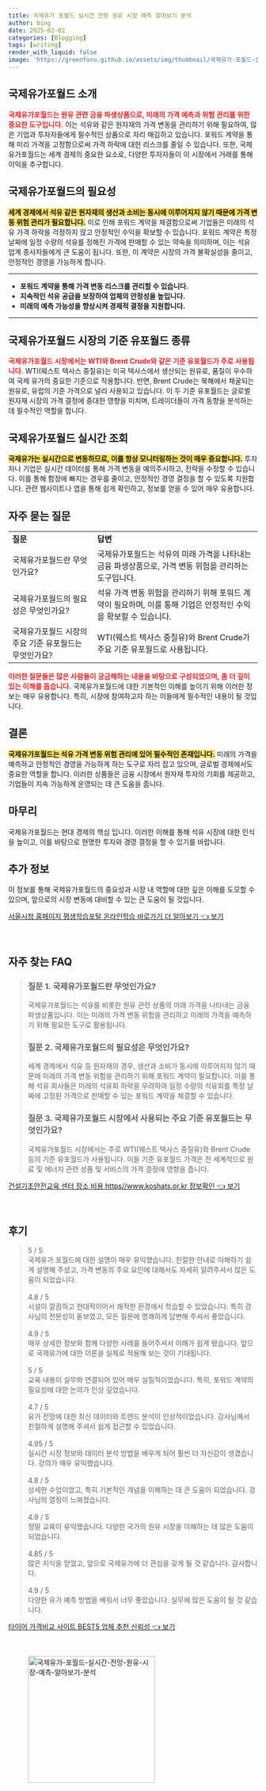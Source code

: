 ```yaml
---
title: 국제유가 포월드 실시간 전망 원유 시장 예측 알아보기 분석
author: bing
date: 2025-02-02
categories: [Blogging]
tags: [writing]
render_with_liquid: false
image: 'https://greenforu.github.io/assets/img/thumbnail/국제유가-포월드-실시간-전망-원유-시장-예측-알아보기-분석.webp'
---
```



<h2 id='국제유가포월드_소개'>국제유가포월드 소개</h2>

<p><b><span style="color: #ee2323;">국제유가포월드는 원유 관련 금융 파생상품으로, 미래의 가격 예측과 위험 관리를 위한 중요한 도구입니다.</span></b> 이는 석유와 같은 원자재의 가격 변동을 관리하기 위해 필요하여, 많은 기업과 투자자들에게 필수적인 상품으로 자리 매김하고 있습니다. 포워드 계약을 통해 미리 가격을 고정함으로써 가격 하락에 대한 리스크를 줄일 수 있습니다. 또한, 국제유가포월드는 세계 경제의 중요한 요소로, 다양한 투자자들이 이 시장에서 거래를 통해 이익을 추구합니다.</p>

<h2 id='국제유가포월드_필요성'>국제유가포월드의 필요성</h2>

<p><b><span style="background-color: #ffe066;">세계 경제에서 석유 같은 원자재의 생산과 소비는 동시에 이루어지지 않기 때문에 가격 변동 위험 관리가 필요합니다.</span></b> 이로 인해 포워드 계약을 체결함으로써 기업들은 미래의 석유 가격 하락을 걱정하지 않고 안정적인 수익을 확보할 수 있습니다. 포워드 계약은 특정 날짜에 일정 수량의 석유를 정해진 가격에 판매할 수 있는 약속을 의미하며, 이는 석유 업계 종사자들에게 큰 도움이 됩니다. 또한, 이 계약은 시장의 가격 불확실성을 줄이고, 안정적인 경영을 가능하게 합니다.</p>

<hr />

<ul>
    <li><b>포워드 계약을 통해 가격 변동 리스크를 관리할 수 있습니다.</b></li>
    <li><b>지속적인 석유 공급을 보장하여 업체의 안정성을 높입니다.</b></li>
    <li><b>미래의 예측 가능성을 향상시켜 경제적 결정을 지원합니다.</b></li>
</ul>

<hr />

<h2 id='기준유포월드_종류'>국제유가포월드 시장의 기준 유포월드 종류</h2>

<p><b><span style="color: #ee2323;">국제유가포월드 시장에서는 WTI와 Brent Crude와 같은 기준 유포월드가 주로 사용됩니다.</span></b> WTI(웨스트 텍사스 중질유)는 미국 텍사스에서 생산되는 원유로, 품질이 우수하여 국제 유가의 중요한 기준으로 작용합니다. 반면, Brent Crude는 북해에서 채굴되는 원유로, 유럽의 기준 가격으로 널리 사용되고 있습니다. 이 두 기준 유포월드는 글로벌 원자재 시장의 가격 결정에 중대한 영향을 미치며, 트레이더들이 가격 동향을 분석하는 데 필수적인 역할을 합니다.</p>

<h2 id='국제유가포월드_실시간조회'>국제유가포월드 실시간 조회</h2>

<p><b><span style="background-color: #ffe066;">국제유가는 실시간으로 변동하므로, 이를 항상 모니터링하는 것이 매우 중요합니다.</span></b> 투자자나 기업은 실시간 데이터를 통해 가격 변동을 예의주시하고, 전략을 수정할 수 있습니다. 이를 통해 함정에 빠지는 경우를 줄이고, 안정적인 경영 결정을 할 수 있도록 지원합니다. 관련 웹사이트나 앱을 통해 쉽게 확인하고, 정보를 얻을 수 있어 매우 유용합니다.</p>

<h2 id='자주묻는질문'>자주 묻는 질문</h2>

<table>
    <tr>
        <td><b>질문</b></td>
        <td><b>답변</b></td>
    </tr>
    <tr>
        <td>국제유가포월드란 무엇인가요?</td>
        <td>국제유가포월드는 석유의 미래 가격을 나타내는 금융 파생상품으로, 가격 변동 위험을 관리하는 도구입니다.</td>
    </tr>
    <tr>
        <td>국제유가포월드의 필요성은 무엇인가요?</td>
        <td>석유 가격 변동 위험을 관리하기 위해 포워드 계약이 필요하며, 이를 통해 기업은 안정적인 수익을 확보할 수 있습니다.</td>
    </tr>
    <tr>
        <td>국제유가포월드 시장의 주요 기준 유포월드는 무엇인가요?</td>
        <td>WTI(웨스트 텍사스 중질유)와 Brent Crude가 주요 기준 유포월드로 사용됩니다.</td>
    </tr>
</table>

<p><b><span style="color: #ee2323;">이러한 질문들은 많은 사람들이 궁금해하는 내용을 바탕으로 구성되었으며, 좀 더 깊이 있는 이해를 돕습니다.</span></b> 국제유가포월드에 대한 기본적인 이해를 높이기 위해 이러한 정보는 매우 유용합니다. 특히, 시장에 참여하고자 하는 이들에게 필수적인 내용이 될 것입니다.</p>

<h2 id='결론'>결론</h2>

<p><b><span style="background-color: #ffe066;">국제유가포월드는 석유 가격 변동 위험 관리에 있어 필수적인 존재입니다.</span></b> 미래의 가격을 예측하고 안정적인 경영을 가능하게 하는 도구로 자리 잡고 있으며, 글로벌 경제에서도 중요한 역할을 합니다. 이러한 상품들은 금융 시장에서 원자재 투자의 기회를 제공하고, 기업들이 지속 가능하게 운영되는 데 큰 도움을 줍니다.</p>

<h2 id='마무리'>마무리</h2>

<p>국제유가포월드는 현대 경제의 핵심 입니다. 이러한 이해를 통해 석유 시장에 대한 인식을 높이고, 이를 바탕으로 현명한 투자와 경영 결정을 할 수 있기를 바랍니다. </p>

<h2 id='추가정보'>추가 정보</h2>

<p>이 정보를 통해 국제유가포월드의 중요성과 시장 내 역할에 대한 깊은 이해를 도모할 수 있으며, 앞으로의 시장 변동에 대비할 수 있는 큰 도움이 될 것입니다.</p>


<p><a class="click-button" title="서울시청 홈페이지 평생학습포털 온라인학습 바로가기 더 알아보기" href="https://greenforu.github.io/posts/%EC%84%9C%EC%9A%B8%EC%8B%9C%EC%B2%AD-%ED%99%88%ED%8E%98%EC%9D%B4%EC%A7%80-%ED%8F%89%EC%83%9D%ED%95%99%EC%8A%B5%ED%8F%AC%ED%84%B8-%EC%98%A8%EB%9D%BC%EC%9D%B8%ED%95%99%EC%8A%B5-%EB%B0%94%EB%A1%9C%EA%B0%80%EA%B8%B0-%EB%8D%94-%EC%95%8C%EC%95%84%EB%B3%B4%EA%B8%B0/" rel="dofollow">서울시청 홈페이지 평생학습포털 온라인학습 바로가기 더 알아보기 👈 보기</a></p><br>
<h2 id='자주_찾는_FAQ'>자주 찾는 FAQ</h2>
<div itemscope="" itemtype="https://schema.org/FAQPage"> 
<blockquote> 
<div itemscope="" itemprop="mainEntity" itemtype="https://schema.org/Question"> 
<h3 itemprop="name">질문 1. 국제유가포월드란 무엇인가요?</h3> 
<div itemscope="" itemprop="acceptedAnswer" itemtype="https://schema.org/Answer"> 
<span itemprop="text"> 
<p>국제유가포월드는 석유를 비롯한 원유 관련 상품의 미래 가격을 나타내는 금융 파생상품입니다. 이는 미래의 가격 변동 위험을 관리하고 미래의 가격을 예측하기 위해 필요한 도구로 활용됩니다.</p> 
</span> 
</div> 
</div> 

<div itemscope="" itemprop="mainEntity" itemtype="https://schema.org/Question"> 
<h3 itemprop="name">질문 2. 국제유가포월드의 필요성은 무엇인가요?</h3> 
<div itemscope="" itemprop="acceptedAnswer" itemtype="https://schema.org/Answer"> 
<span itemprop="text"> 
<p>세계 경제에서 석유 등 원자재의 경우, 생산과 소비가 동시에 이루어지지 않기 때문에 미래의 가격 변동 위험을 관리하기 위해 포워드 계약이 필요합니다. 이를 통해 석유 회사들은 미래의 석유회 하락을 우려하여 일정 수량의 석유회를 특정 날짜에 고정된 가격으로 판매할 수 있는 포워드 계약을 체결할 수 있습니다.</p> 
</span> 
</div> 
</div> 

<div itemscope="" itemprop="mainEntity" itemtype="https://schema.org/Question"> 
<h3 itemprop="name">질문 3. 국제유가포월드 시장에서 사용되는 주요 기준 유포월드는 무엇인가요?</h3> 
<div itemscope="" itemprop="acceptedAnswer" itemtype="https://schema.org/Answer"> 
<span itemprop="text"> 
<p>국제유가포월드 시장에서는 주로 WTI(웨스트 텍사스 중질유)와 Brent Crude 등의 기준 유포월드가 사용됩니다. 이들 기준 유포월드 가격은 전 세계적으로 원료 및 에너지 관련 상품 및 서비스의 가격 결정에 영향을 줍니다.</p> 
</span> 
</div> 
</div> 
</blockquote> 
</div>
<p><a class="click-button" title="건설기초안전교육 센터 장소 비용 https//www.koshats.or.kr 정보확인" href="https://greenforu.github.io/posts/%EA%B1%B4%EC%84%A4%EA%B8%B0%EC%B4%88%EC%95%88%EC%A0%84%EA%B5%90%EC%9C%A1-%EC%84%BC%ED%84%B0-%EC%9E%A5%EC%86%8C-%EB%B9%84%EC%9A%A9-httpswww.koshats.or.kr-%EC%A0%95%EB%B3%B4%ED%99%95%EC%9D%B8/" rel="dofollow">건설기초안전교육 센터 장소 비용 https//www.koshats.or.kr 정보확인 👈 보기</a></p><br>
<h2 id='후기'>후기</h2>
<div itemscope itemtype="https://schema.org/Product">
  <blockquote>
  <div itemprop="review" itemscope itemtype="https://schema.org/Review">
      <div itemprop="reviewRating" itemscope itemtype="https://schema.org/Rating"> <span itemprop="ratingValue">5</span> / <span itemprop="bestRating">5</span> </div>
      <span itemprop="reviewBody">국제유가 포월드에 대한 설명이 매우 유익했습니다. 친절한 안내로 이해하기 쉽게 설명해 주셨고, 가격 변동의 주요 요인에 대해서도 자세히 알려주셔서 많은 도움이 되었습니다.</span>
  </div>
  <br>
  <div itemprop="review" itemscope itemtype="https://schema.org/Review">
      <div itemprop="reviewRating" itemscope itemtype="https://schema.org/Rating"> <span itemprop="ratingValue">4.8</span> / <span itemprop="bestRating">5</span> </div>
      <span itemprop="reviewBody">시설이 깔끔하고 현대적이어서 쾌적한 환경에서 학습할 수 있었습니다. 특히 강사님의 전문성이 돋보였고, 모든 질문에 명쾌하게 답변해 주셔서 좋았습니다.</span>
  </div>
  <br>
  <div itemprop="review" itemscope itemtype="https://schema.org/Review">
      <div itemprop="reviewRating" itemscope itemtype="https://schema.org/Rating"> <span itemprop="ratingValue">4.9</span> / <span itemprop="bestRating">5</span> </div>
      <span itemprop="reviewBody">매우 상세한 정보와 함께 다양한 사례를 들어주셔서 이해가 쉽게 됐습니다. 앞으로 국제유가에 대한 이론을 실제로 적용해 보는 것이 기대됩니다.</span>
  </div>
  <br>
  <div itemprop="review" itemscope itemtype="https://schema.org/Review">
      <div itemprop="reviewRating" itemscope itemtype="https://schema.org/Rating"> <span itemprop="ratingValue">5</span> / <span itemprop="bestRating">5</span> </div>
      <span itemprop="reviewBody">교육 내용이 실무와 연결되어 있어 매우 실질적이었습니다. 특히, 포워드 계약의 필요성에 대한 논의가 인상 깊었습니다.</span>
  </div>
  <br>
  <div itemprop="review" itemscope itemtype="https://schema.org/Review">
      <div itemprop="reviewRating" itemscope itemtype="https://schema.org/Rating"> <span itemprop="ratingValue">4.7</span> / <span itemprop="bestRating">5</span> </div>
      <span itemprop="reviewBody">유가 전망에 대한 최신 데이터와 트렌드 분석이 인상적이었습니다. 강사님께서 친절하게 설명해 주셔서 쉽게 접근할 수 있었습니다.</span>
  </div>
  <br>
  <div itemprop="review" itemscope itemtype="https://schema.org/Review">
      <div itemprop="reviewRating" itemscope itemtype="https://schema.org/Rating"> <span itemprop="ratingValue">4.95</span> / <span itemprop="bestRating">5</span> </div>
      <span itemprop="reviewBody">실시간 시장 정보와 데이터 분석 방법을 배우게 되어 훨씬 더 자신감이 생겼습니다. 강의가 매우 유익했습니다.</span>
  </div>
  <br>
  <div itemprop="review" itemscope itemtype="https://schema.org/Review">
      <div itemprop="reviewRating" itemscope itemtype="https://schema.org/Rating"> <span itemprop="ratingValue">4.8</span> / <span itemprop="bestRating">5</span> </div>
      <span itemprop="reviewBody">상세한 수업이었고, 특히 기본적인 개념을 이해하는 데 큰 도움이 되었습니다. 강사님의 열정이 느껴졌습니다.</span>
  </div>
  <br>
  <div itemprop="review" itemscope itemtype="https://schema.org/Review">
      <div itemprop="reviewRating" itemscope itemtype="https://schema.org/Rating"> <span itemprop="ratingValue">4.9</span> / <span itemprop="bestRating">5</span> </div>
      <span itemprop="reviewBody">정말 교육이 유익했습니다. 다양한 국가의 원유 시장을 이해하는 데 많은 도움이 되었습니다.</span>
  </div>
  <br>
  <div itemprop="review" itemscope itemtype="https://schema.org/Review">
      <div itemprop="reviewRating" itemscope itemtype="https://schema.org/Rating"> <span itemprop="ratingValue">4.85</span> / <span itemprop="bestRating">5</span> </div>
      <span itemprop="reviewBody">많은 지식을 얻었고, 앞으로 국제유가에 더 관심을 갖게 될 것 같습니다. 감사합니다.</span>
  </div>
  <br>
  <div itemprop="review" itemscope itemtype="https://schema.org/Review">
      <div itemprop="reviewRating" itemscope itemtype="https://schema.org/Rating"> <span itemprop="ratingValue">4.9</span> / <span itemprop="bestRating">5</span> </div>
      <span itemprop="reviewBody">다양한 유가 예측 방법을 배워서 너무 좋았습니다. 실무에 많은 도움이 될 것 같습니다.</span>
  </div>
  </blockquote>
</div>
<p><a class="click-button" title="타이어 가격비교 사이트 BEST5 업체 추천 신뢰성" href="https://greenforu.github.io/posts/%ED%83%80%EC%9D%B4%EC%96%B4-%EA%B0%80%EA%B2%A9%EB%B9%84%EA%B5%90-%EC%82%AC%EC%9D%B4%ED%8A%B8-BEST5-%EC%97%85%EC%B2%B4-%EC%B6%94%EC%B2%9C-%EC%8B%A0%EB%A2%B0%EC%84%B1/" rel="dofollow">타이어 가격비교 사이트 BEST5 업체 추천 신뢰성 👈 보기</a></p><br>
<figure class="image"><img src="https://greenforu.github.io/assets/img/thumbnail/국제유가-포월드-실시간-전망-원유-시장-예측-알아보기-분석.webp" alt="국제유가-포월드-실시간-전망-원유-시장-예측-알아보기-분석" width="256" height="256"></figure>